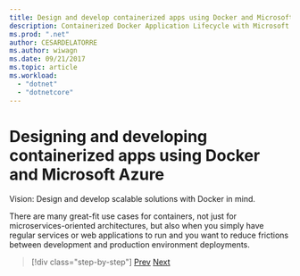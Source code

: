 ```yaml
---
title: Design and develop containerized apps using Docker and Microsoft Azure
description: Containerized Docker Application Lifecycle with Microsoft Platform and Tools
ms.prod: ".net"
author: CESARDELATORRE
ms.author: wiwagn
ms.date: 09/21/2017
ms.topic: article
ms.workload: 
  - "dotnet"
  - "dotnetcore"
---
```


# Designing and developing containerized apps using Docker and Microsoft Azure

Vision: Design and develop scalable solutions with Docker in mind.

There are many great-fit use cases for containers, not just for microservices-oriented architectures, but also when you simply have regular services or web applications to run and you want to reduce frictions between development and production environment deployments.


> [!div class="step-by-step"]
> [Prev](../Microsoft-platform-tools-containerized-apps/index.md)
> [Next](design-docker-applications.md)
